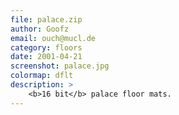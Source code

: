 ```yaml
---
file: palace.zip
author: Goofz
email: ouch@mucl.de
category: floors
date: 2001-04-21
screenshot: palace.jpg
colormap: dflt
description: >
    <b>16 bit</b> palace floor mats.
---
```

